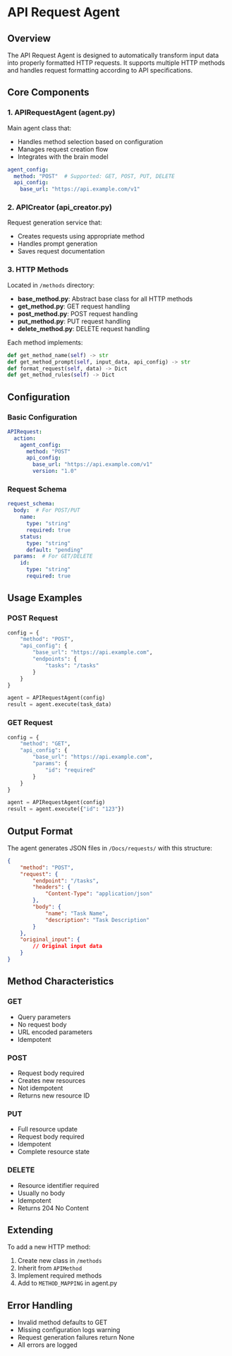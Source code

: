 # API Request Agent

## Overview
The API Request Agent is designed to automatically transform input data into properly formatted HTTP requests. It supports multiple HTTP methods and handles request formatting according to API specifications.

## Core Components

### 1. APIRequestAgent (agent.py)
Main agent class that:
- Handles method selection based on configuration
- Manages request creation flow
- Integrates with the brain model
```yaml
agent_config:
  method: "POST"  # Supported: GET, POST, PUT, DELETE
  api_config:
    base_url: "https://api.example.com/v1"
```

### 2. APICreator (api_creator.py)
Request generation service that:
- Creates requests using appropriate method
- Handles prompt generation
- Saves request documentation

### 3. HTTP Methods
Located in `/methods` directory:
- **base_method.py**: Abstract base class for all HTTP methods
- **get_method.py**: GET request handling
- **post_method.py**: POST request handling
- **put_method.py**: PUT request handling
- **delete_method.py**: DELETE request handling

Each method implements:
```python
def get_method_name(self) -> str
def get_method_prompt(self, input_data, api_config) -> str
def format_request(self, data) -> Dict
def get_method_rules(self) -> Dict
```

## Configuration

### Basic Configuration
```yaml
APIRequest:
  action:
    agent_config:
      method: "POST"
      api_config:
        base_url: "https://api.example.com/v1"
        version: "1.0"
```

### Request Schema
```yaml
request_schema:
  body:  # For POST/PUT
    name:
      type: "string"
      required: true
    status:
      type: "string"
      default: "pending"
  params:  # For GET/DELETE
    id:
      type: "string"
      required: true
```

## Usage Examples

### POST Request
```python
config = {
    "method": "POST",
    "api_config": {
        "base_url": "https://api.example.com",
        "endpoints": {
            "tasks": "/tasks"
        }
    }
}

agent = APIRequestAgent(config)
result = agent.execute(task_data)
```

### GET Request
```python
config = {
    "method": "GET",
    "api_config": {
        "base_url": "https://api.example.com",
        "params": {
            "id": "required"
        }
    }
}

agent = APIRequestAgent(config)
result = agent.execute({"id": "123"})
```

## Output Format
The agent generates JSON files in `/Docs/requests/` with this structure:
```json
{
    "method": "POST",
    "request": {
        "endpoint": "/tasks",
        "headers": {
            "Content-Type": "application/json"
        },
        "body": {
            "name": "Task Name",
            "description": "Task Description"
        }
    },
    "original_input": {
        // Original input data
    }
}
```

## Method Characteristics

### GET
- Query parameters
- No request body
- URL encoded parameters
- Idempotent

### POST
- Request body required
- Creates new resources
- Not idempotent
- Returns new resource ID

### PUT
- Full resource update
- Request body required
- Idempotent
- Complete resource state

### DELETE
- Resource identifier required
- Usually no body
- Idempotent
- Returns 204 No Content

## Extending
To add a new HTTP method:
1. Create new class in `/methods`
2. Inherit from `APIMethod`
3. Implement required methods
4. Add to `METHOD_MAPPING` in agent.py

## Error Handling
- Invalid method defaults to GET
- Missing configuration logs warning
- Request generation failures return None
- All errors are logged